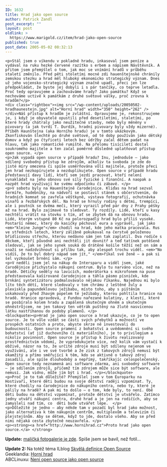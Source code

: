 ```yaml
---
ID: 1632
title: Hrad jako open source
author: Patrick Zandl
post_excerpt: ""
layout: post
oldlink: >
  https://www.marigold.cz/item/hrad-jako-open-source
published: true
post_date: 2005-05-02 08:32:13
---
```

	<p>Stál jsem o víkendu v pokladně hradu, inkasoval jsem peníze a vydával na ruku hezké červené razítko s erbem a nápisem Návštěvník. A přitom jsem přemýšlel o tom, jak moc se vnímání hradů v průběhu staletí změnilo. Před pěti stoletími mocné zdi hauenštejnské chránily zemskou stezku a hrad měl hluboký ekonomicko strategický význam. Dnes už jeho vojensko-strategický význam značně upadl, přeci jen lze předpokládat, že byste jej dobyli i s pár tančíky, co teprve letadla. Proč tedy opravujeme a zachováváme hrady? Jako památku? Když se nechováme uctivě k památkám z druhé světové války, proč zrovna k hradům?</p>
	<div class="rightbox"><img src="/wp-content/uploads/20050502-hradhaunestejn.jpg" alt="Horní hrad" width="350" height="262" /></div>Náš přístup k hradům je zvláštní. Opravujeme je, rekonstruujeme je, i když je obyvatelé opustili před desetiletími, staletími, po které hrady chátraly jako neužitečné stavby, nebo byly měněny v pivovary (a jak tvrdí T. Durdík, hradní pivovary byly vždy mizerné). Příběh Haunštejna (aka Horního hradu) je v tomto ukázkovým. Zkonfiskován šlechtě po druhé světové, od té doby používán jako dětský domov a když po čtyřiceti letech bez údržby začal dětem padat na hlavu, tak jako romantické rumiště. Na přelomu tisíciletí dostal soukromého majitele a ten začal poměrně důsledně uplatňovat přístup open source. </p>
	<p>Jak vypadá open source v případě hradu? Inu, jednoduše – jako sdílený svobodný přístup ke zdrojům, ačkoliv ta svoboda je zde do jisté míry omezena či spíše usměrňována vůlí majitele, protože přeci jen hrad nezkopírujete a nezduplikujete. Open source v případě hradu představují davy lidí, kteří sem jezdí pracovat, kteří nelení vynakládat na jeho obnovu své síly fyzické i finanční. A naopak a nazpět hrad využívají ke svému odpočinku či zábavě. </p>
	<p>V sobotu byly na Hauenštejně čarodejnice. Kliďas na hrad sezval šermíře, hudebníky, na nádvoří se postavil stánek s občerstvením, do hradních komnat se zavřela věštkyně, výstava fotografií, ochutnávka vinařů a řezbářských děl. Na hrad se hrnuly rodiny s dětmi, trempíci, ale i poutník se dvěma meči, který vyrazil před pár dny z Prahy pěšky až na hrad. Bylo zajímavé to sledovat. Ty rozdíly. Lidé, kteří u kasy nechtěli vrátit na stovku s tím, ať se zbytek dá na obnovu hradu. Lidé, kterým vstupné 80 Kč na polorozpadlý hrad bylo příliš vysoké.  Postarší němec, který do kasičky pěchoval eura a vyprávěl, jak jako <em>"kleine Junge"</em> chodil na hrad, kde jeho matka pracovala. Rus ve středních letech, který zálibně pokukoval na čerstvě položenou břidlicovou střechu, kterou nedávno sám jen tak zaplatil. Dva rodiče s děckem, kteří původně ani nechtěli jit dovnitř a teď tatínek potěšeně sledoval, jak se jeho synek souká do drátěné košile těžší než on sám a snaží se nadzdvihnout si přilbu tak, aby alespoň trochu viděl. <em>"No vidíš, že to byl dobrý nápad sem jít," </em>říkal své ženě – a pak si šel vyzkoušet brnění sám. </p>
	<p>V neděli jsem jel na nákup do Intersparu a viděl jsem, jaké čarodějnice přichystalo nákupní centrum. Bylo tu narváno více, než na hradě. Dětičky seděly na lavicích, moderátorka s mikrofonem na puse představovala kašírované čarodejnice a táhla pásmo písniček, kde brnkání syntetizátoru podmalovávalo nějakou říkanku. Najednou mi bylo líto těch dětí, které sledovaly v tom chrámu z leštěné žuly a plexiskla papundeklovou ježibabu, místo toho, aby s pištěním uskakovaly před žhavým popelem té ježibaby, kterou pohltila hranice na hradě. Hranice opravdová, z Fundou nařezané kulatiny, z klestí, které se posbíralo kolem hradu a zapálená skutečným ohněm a skutečným ohněstrůjcem, ne jen takový ten větrák puštěný na žlutě nasvícenou látku nastříhanou do podoby plamenů. </p>
	<blockquote><p>Hrad je jako open source a hrad ukazuje, co je to open source. Je to vůle vzdát se části svých přebytků a možností ve prospěch ostatních a proto, abyste skrze ně investovali do budoucnosti. Open source pramení z bohatství a uvědomnění si svého bohatství (ať již duchovního či materiálního), je to privilegium a nikoliv povinnost. Open source je přístup k životu realizovaný prostřednictvím vědomí, že vyprodukujete více, než kolik vám vystačí k obživě, názor na to, že určité zdroje musí být sdíleny nejenom ve využívání, ale i ve své tvorbě a že zisk z takových zdrojů nemusí být okamžitý a přímo směřující k těm, kdo se aktivně o takový zdroj zasadili, ale spíše dlouhodobý a nepřímý, takříkajíc celospolečenský. Open source tedy neznamená ani software zdarma, ani svobodný software – je sdílením zdrojů, přičemž tím zdrojem může sice být software, ale nemusí. Jak vidno, může jím být i hrad. </p></blockquote>
	<p>Proč je to tak důležité? Přemýšlel jsem v tom Europarku na Hostivaři, které děti budou na svoje dětství raději vzpomínat. Ty, které chodily na čarodejnice do nákupního centra, nebo ty, které je pálily na hradě? A pak mi to došlo – o tom, kde byly, to není. Obě děti budou na dětství vzpomínat, protože dětství je utvářelo. Zatímco jedny utváří nákupní centra, druhé hrad a je jen na rodičích, aby se zamysleli nad tím, co  děti bude utvářet lépe.  </p>
	<p>Důležité je jedno – aby někde tam v pozadí byl hrad jako možnost, jako alternativa k těm nákupním centrům, multiplexům a televizím či plejstejšnům. Aby se dětem, když to jde, dostalo všeho. Aby se před nimi nějaká cesta zbytečně neuzavřela. </p>
	<p><strong><a href="http://www.hornihrad.cz">Proto hrad jako open source.</a> </strong>
</p>
	<p><strong>Update:</strong> <a href="http://www.marigold.cz/foto/thumbnails.php?album=11">maličká fotogalerie je zde</a>. Spíše jsem se bavil, než fotil...
</p>
	<p><strong>Update 2: </strong>Na totéž téma ILblog <a href="http://blog.lide.cz/ilblog/2005/05/03/106">Skvělá definice Open Source</a><br/>
Geeklandia: <a href="http://geeklandia.blogspot.com/2005/05/horn-hrad.html">Horní hrad</a><br/>
ABCLinuxu: <a href="http://www.abclinuxu.cz/blog/trench/2005/5/3/85810">Není open source jako open source</a>
</p>